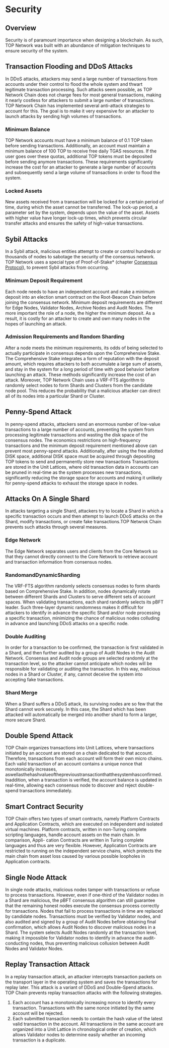 # Security

## Overview

Security is of paramount importance when designing a blockchain. As such, TOP Network was built with an abundance of mitigation techniques to ensure security of the system.

## Transaction Flooding and DDoS Attacks

In DDoS attacks, attackers may send a large number of transactions from accounts under their control to flood the whole system and thwart legitimate transaction processing. Such attacks seem possible, as TOP Network Chain does not charge fees for most general transactions, making it nearly costless for attackers to submit a large number of transactions. TOP Network Chain has implemented several anti-attack strategies to account for this. The goal is to make it very expensive for an attacker to launch attacks by sending high volumes of transactions.

### Minimum Balance

TOP Network accounts must have a minimum balance of 0.1 TOP token before sending transactions. Additionally, an account must maintain a minimum balance of 100 TOP to receive free daily TGAS resources. If the user goes over these quotas, additional TOP tokens must be deposited before sending anymore transactions. These requirements significantly increase the cost for an attacker to generate a large number of accounts and subsequently send a large volume of transactions in order to flood the system.

### Locked Assets

New assets received from a transaction will be locked for a certain period of time, during which the asset cannot be transferred. The lock-up period, a parameter set by the system, depends upon the value of the asset. Assets with higher value have longer lock-up times, which prevents circular transfer attacks and ensures the safety of high-value transactions.

## Sybil Attacks

In a Sybil attack, malicious entities attempt to create or control hundreds or thousands of nodes to sabotage the security of the consensus network. TOP Network uses a special type of Proof-of-Stake* (chapter [Consensus Protocol](docs-en/AboutTOPNetwork/Protocol/ConsensusProtocol.md)), to prevent Sybil attacks from occurring.

### Minimum Deposit Requirement

Each node needs to have an independent account and make a minimum deposit into an election smart contract on the Root-Beacon Chain before joining the consensus network. Minimum deposit requirements are different for Edge Nodes, Validator Nodes, Archive Nodes and Audit Nodes. The more important
the role of a node, the higher the minimum deposit. As a result, it is costly for an attacker to create and own many nodes in the hopes of launching an attack.

### Admission Requirements and Random Sharding

After a node meets the minimum requirements, its odds of being selected to actually participate in consensus depends upon the Comprehensive Stake. The Comprehensive Stake integrates a form of reputation with the deposit amount, which requires attackers to both accumulate a large sum of assets,
and stay in the system for a long period of time with good behavior before launching an attack. These methods significantly increase the cost of an attack. Moreover, TOP Network Chain uses a VRF-FTS algorithm to randomly select nodes to form Shards and Clusters from the candidate node pool. This reduces the probability that a malicious attacker can direct all of its nodes into a particular Shard or Cluster.

## Penny-Spend Attack

In penny-spend attacks, attackers send an enormous number of low-value transactions to a large number of accounts, preventing the system from processing legitimate transactions and wasting the disk space of the consensus nodes. The economics restrictions on high-frequency transactions and the minimum deposit requirement mentioned above can prevent most penny-spend attacks. Additionally, after using the free allotted DISK space, additional DISK space must be acquired through depositing TOP tokens to send and permanently store new transactions
Transactions are stored in the Unit Lattices, where old transaction data in accounts can be pruned in real-time as the system processes new transactions, significantly reducing the storage space for accounts and making it unlikely for penny-spend attacks to exhaust the storage space in nodes.

## Attacks On A Single Shard

In attacks targeting a single Shard, attackers try to locate a Shard in which a specific transaction occurs and then attempt to launch DDoS attacks on the Shard, modify transactions, or create fake transactions.TOP Netwrok Chain prevents such attacks through several measures.

### Edge Network

The Edge Network separates users and clients from the Core Network so that they cannot directly connect to the Core Network to retrieve account and transaction information from consensus nodes.

### RandomandDynamicSharding

The VRF-FTS algorithm randomly selects consensus nodes to form shards based on Comprehensive Stake. In addition, nodes dynamically rotate between different Shards and Clusters to serve different sets of account spaces. When validating transactions, each shard randomly selects its pBFT leader. Such
three-layer dynamic randomness makes it difficult for attackers to identify in advance the specific Shard and/or node processing a specific transaction, minimizing the chance of malicious nodes colluding in advance and launching DDoS attacks on a specific node.

### Double Auditing

In order for a transaction to be confirmed, the transaction is first validated in a Shard, and then further audited by a group of Audit Nodes in the Audit Network. Consensus and Audit node groups are selected randomly at the transaction level, so the attacker cannot anticipate which nodes will be responsible for validating or auditing the transaction. In this way, malicious nodes in a Shard or Cluster, if any, cannot deceive the system into accepting fake transactions.

### Shard Merge

When a Shard suffers a DDoS attack, its surviving nodes are so few that the Shard cannot work securely. In this case, the Shard which has been attacked will automatically be merged into another shard to form a larger, more secure Shard.

## Double Spend Attack

TOP Chain organizes transactions into Unit Lattices, where transactions initiated by an account are stored on a chain dedicated to that account. Therefore, transactions from each account will form their own micro chains. Each valid transaction of an account contains a unique nonce that monotonically increases, aswellasthehashvalueoftheprevioustransactionthatthesystemhasconfirmed. Inaddition, when a transaction is verified, the account balance is updated in real-time, allowing each consensus node to discover and reject double-spend transactions immediately.

## Smart Contract Security

TOP Chain offers two types of smart contracts, namely Platform Contracts and Application Contracts, which are executed on independent and isolated virtual machines. Platform contracts, written in non-Turing complete scripting languages, handle account assets on the main chain. In comparison, Appli-
cation Contracts are written in Turing complete languages and thus are very flexible. However, Application Contracts are restricted to running on the independent service chains, which protects the main chain from asset loss caused by various possible loopholes in Application contracts.

## Single Node Attack

In single node attacks, malicious nodes tamper with transactions or refuse to process transactions. However, even if one-third of the Validator nodes in a Shard are malicious, the pBFT consensus algorithm can still guarantee that the remaining honest nodes execute the consensus process correctly for transactions. Nodes that fail to process transactions in time are replaced by candidate nodes.
Transactions must be verified by Validator nodes, and also audited and signed by a group of Audit Nodes before obtaining final confirmation, which allows Audit Nodes to discover malicious nodes in a Shard. The system selects Audit Nodes randomly at the transaction level, making it impossible for Validator nodes to identify in advance the audit-conducting nodes, thus preventing malicious collusion between Audit Nodes and Validator Nodes.

## Replay Transaction Attack

In a replay transaction attack, an attacker intercepts transaction packets on the transport layer in the operating system and saves the transactions for replay later. This attack is a variant of DDoS and Double-Spend attacks. TOP Chain prevents replay transaction attacks with the following strategies.
1. Each account has a monotonically increasing nonce to identify every transaction. Transactions with the same nonce initiated by the same account will be rejected.
2. Each submitted transaction needs to contain the hash value of the latest valid transaction in the account. All transactions in the same account are organized into a Unit Lattice in chronological order of creation, which allows Validator nodes to determine easily whether an incoming transaction
is a duplicate.